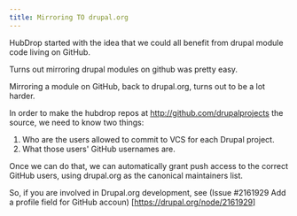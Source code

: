 ```yaml
---
title: Mirroring TO drupal.org
---
```


HubDrop started with the idea that we could all benefit from drupal module code living on GitHub.

Turns out mirroring drupal modules on github was pretty easy.

Mirroring a module on GitHub, back to drupal.org, turns out to be a lot harder.

In order to make the hubdrop repos at http://github.com/drupalprojects the source, we need to know two things:

1. Who are the users allowed to commit to VCS for each Drupal project.
2. What those users' GitHub usernames are.

Once we can do that, we can automatically grant push access to the correct GitHub users, using drupal.org as the canonical maintainers list.

So, if you are involved in Drupal.org development, see (Issue #2161929 Add a profile field for GitHub accoun) [https://drupal.org/node/2161929]

